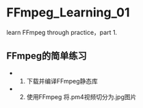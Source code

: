 # FFmpeg_Learning_01
learn FFmpeg through practice，part 1.

## FFmpeg的简单练习
- 1. 下载并编译FFmpeg静态库
- 2. 使用FFmpeg 将.pm4视频切分为.jpg图片

